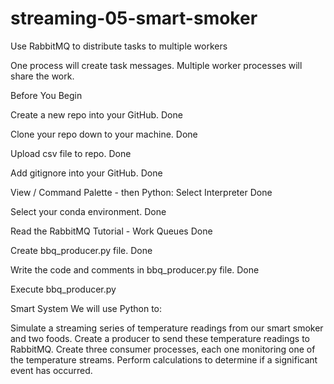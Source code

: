 # streaming-05-smart-smoker

 Use RabbitMQ to distribute tasks to multiple workers

One process will create task messages. Multiple worker processes will share the work.

Before You Begin

Create a new repo into your GitHub. Done

Clone your repo down to your machine. Done

Upload csv file to repo. Done

Add  gitignore into your GitHub. Done


View / Command Palette - then Python: Select Interpreter Done

Select your conda environment. Done


Read the RabbitMQ Tutorial - Work Queues Done

Create bbq_producer.py file. Done

Write the code and comments in bbq_producer.py file. Done

Execute bbq_producer.py

 


Smart System
We will use Python to:

Simulate a streaming series of temperature readings from our smart smoker and two foods.
Create a producer to send these temperature readings to RabbitMQ.
Create three consumer processes, each one monitoring one of the temperature streams. 
Perform calculations to determine if a significant event has occurred.
 

 
